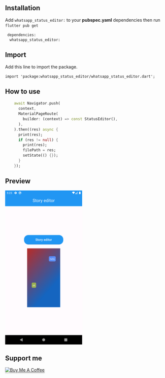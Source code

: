 ## Installation

Add `whatsapp_status_editor:` to your **pubspec.yaml** dependencies then run `flutter pub get`

```
 dependencies:
  whatsapp_status_editor:
```

## Import

Add this line to import the package.
```
import 'package:whatsapp_status_editor/whatsapp_status_editor.dart';

```


## How to use

```dart
    await Navigator.push(
      context,
      MaterialPageRoute(
        builder: (context) => const StatusEditor(),
      ),
    ).then((res) async {
      print(res);
      if (res != null) {
        print(res);
        filePath = res;
        setState(() {});
      }
    });
```

## Preview

<img src="https://raw.githubusercontent.com/Fahadnls/whatsapp_story_editor/main/presentation/Screenshot_1717503839.png" alt="drawing" height="500"/>


## Support me

<a href="https://www.buymeacoffee.com" target="_blank"><img src="https://www.buymeacoffee.com/assets/img/custom_images/orange_img.png" alt="Buy Me A Coffee" style="height: 41px !important;width: 174px !important;box-shadow: 0px 3px 2px 0px rgba(190, 190, 190, 0.5) !important;-webkit-box-shadow: 0px 3px 2px 0px rgba(190, 190, 190, 0.5) !important;" ></a>